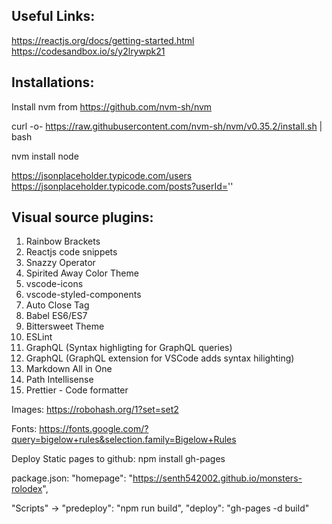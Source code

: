

Useful Links:
------------
https://reactjs.org/docs/getting-started.html
https://codesandbox.io/s/y2lrywpk21

Installations:
-------------
Install nvm from https://github.com/nvm-sh/nvm

curl -o- https://raw.githubusercontent.com/nvm-sh/nvm/v0.35.2/install.sh | bash

nvm install node

https://jsonplaceholder.typicode.com/users
https://jsonplaceholder.typicode.com/posts?userId=''

Visual source plugins:
---------------------
1) Rainbow Brackets
2) Reactjs code snippets
3) Snazzy Operator
4) Spirited Away Color Theme
5) vscode-icons
6) vscode-styled-components
7) Auto Close Tag
8) Babel ES6/ES7
9) Bittersweet Theme
10) ESLint
11) GraphQL (Syntax highligting for GraphQL queries)
12) GraphQL (GraphQL extension for VSCode adds syntax hilighting)
13) Markdown All in One
14) Path Intellisense
15) Prettier - Code formatter

Images:
https://robohash.org/1?set=set2

Fonts:
https://fonts.google.com/?query=bigelow+rules&selection.family=Bigelow+Rules

Deploy Static pages to github:
npm install gh-pages

package.json:
"homepage": "https://senth542002.github.io/monsters-rolodex",

"Scripts" -> "predeploy": "npm run build",
             "deploy": "gh-pages -d build"
